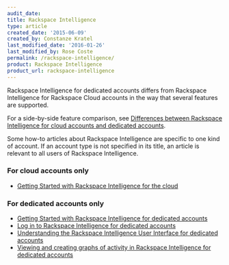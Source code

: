 ```yaml
---
audit_date:
title: Rackspace Intelligence
type: article
created_date: '2015-06-09'
created_by: Constanze Kratel
last_modified_date: '2016-01-26'
last_modified_by: Rose Coste
permalink: /rackspace-intelligence/
product: Rackspace Intelligence
product_url: rackspace-intelligence
---
```


Rackspace Intelligence for dedicated accounts differs from Rackspace Intelligence for Rackspace Cloud accounts in the way that several features are supported.

For a side-by-side feature comparison, see [Differences between Rackspace Intelligence for cloud accounts and dedicated accounts](/support/how-to/differences-between-rackspace-intelligence-for-cloud-account-and-dedicated-account/).

Some how-to articles about Rackspace Intelligence are specific to one kind of account. If an account type is not specified in its title, an article is relevant to all users of Rackspace Intelligence.

### For cloud accounts only

- [Getting Started with Rackspace Intelligence for the cloud](/support/how-to/getting-started-with-rackspace-intelligence-for-the-cloud)

### For dedicated accounts only

- [Getting Started with Rackspace Intelligence for dedicated accounts](/support/how-to/getting-started-with-rackspace-intelligence-for-dedicated-accounts)
- [Log in to Rackspace Intelligence for dedicated accounts](/support/how-to/log-in-to-rackspace-intelligence-for-dedicated-accounts)
- [Understanding the Rackspace Intelligence User Interface for dedicated accounts](/support/how-to/understanding-the-rackspace-intelligence-user-interface-for-dedicated-accounts)
- [Viewing and creating graphs of activity in Rackspace Intelligence for dedicated accounts](/support/how-to/viewing-and-creating-graphs-of-activity-in-rackspace-intelligence-for-dedicated-accounts)
